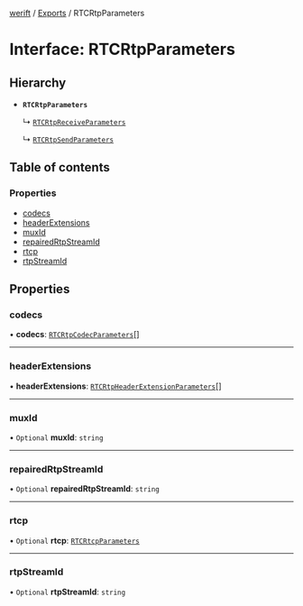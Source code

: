 [werift](../README.md) / [Exports](../modules.md) / RTCRtpParameters

# Interface: RTCRtpParameters

## Hierarchy

- **`RTCRtpParameters`**

  ↳ [`RTCRtpReceiveParameters`](RTCRtpReceiveParameters.md)

  ↳ [`RTCRtpSendParameters`](RTCRtpSendParameters.md)

## Table of contents

### Properties

- [codecs](RTCRtpParameters.md#codecs)
- [headerExtensions](RTCRtpParameters.md#headerextensions)
- [muxId](RTCRtpParameters.md#muxid)
- [repairedRtpStreamId](RTCRtpParameters.md#repairedrtpstreamid)
- [rtcp](RTCRtpParameters.md#rtcp)
- [rtpStreamId](RTCRtpParameters.md#rtpstreamid)

## Properties

### codecs

• **codecs**: [`RTCRtpCodecParameters`](../classes/RTCRtpCodecParameters.md)[]

___

### headerExtensions

• **headerExtensions**: [`RTCRtpHeaderExtensionParameters`](../classes/RTCRtpHeaderExtensionParameters.md)[]

___

### muxId

• `Optional` **muxId**: `string`

___

### repairedRtpStreamId

• `Optional` **repairedRtpStreamId**: `string`

___

### rtcp

• `Optional` **rtcp**: [`RTCRtcpParameters`](../classes/RTCRtcpParameters.md)

___

### rtpStreamId

• `Optional` **rtpStreamId**: `string`
